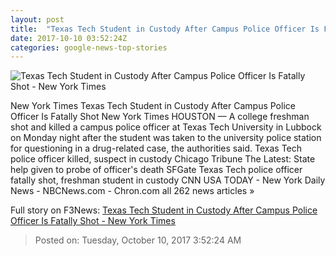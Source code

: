 ```yaml
---
layout: post
title:  "Texas Tech Student in Custody After Campus Police Officer Is Fatally Shot - New York Times"
date: 2017-10-10 03:52:24Z
categories: google-news-top-stories
---
```


![Texas Tech Student in Custody After Campus Police Officer Is Fatally Shot - New York Times](https://static01.nyt.com/images/2017/10/10/us/10texastech/10texastech-facebookJumbo.jpg)

New York Times Texas Tech Student in Custody After Campus Police Officer Is Fatally Shot New York Times HOUSTON — A college freshman shot and killed a campus police officer at Texas Tech University in Lubbock on Monday night after the student was taken to the university police station for questioning in a drug-related case, the authorities said. Texas Tech police officer killed, suspect in custody Chicago Tribune The Latest: State help given to probe of officer's death SFGate Texas Tech police officer fatally shot, freshman student in custody CNN USA TODAY - New York Daily News - NBCNews.com - Chron.com all 262 news articles »


Full story on F3News: [Texas Tech Student in Custody After Campus Police Officer Is Fatally Shot - New York Times](http://www.f3nws.com/n/MXaYvH)

> Posted on: Tuesday, October 10, 2017 3:52:24 AM
